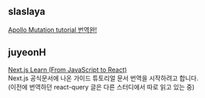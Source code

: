 <h2>slaslaya</h2><a href="https://www.notion.so/study66/22-05-11-lift-off-part4-Mutation2-8f15d4d0eaa44ea1afd36a1a38232507#d55bddb82b58470b8e714ce40cb7520d">Apollo Mutation tutorial 번역완!</a><h2>juyeonH</h2><a href="https://www.notion.so/study66/From-JavaScript-to-React-4c59c98cba764c9c815a8b80871f78f2">Next.js Learn (From JavaScript to React)</a><br>Next.js 공식문서에 나온 가이드 튜토리얼 문서 번역을 시작하려고 합니다.<br>(이전에 번역하던 react-query 글은 다른 스터디에서 따로 읽고 있는 중)